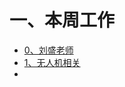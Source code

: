 # 一、本周工作
- [0、刘盛老师](https://github.com/Darren-pty/Research/blob/main/Learning%20of%20way/Semester/picture/%E5%88%98%E7%9B%9B%E8%80%81%E5%B8%88(%E8%AE%A1%E7%AE%97%E6%9C%BA%E5%AD%A6%E9%99%A2).docx)
- [1、无人机相关](https://github.com/Darren-pty/Research/blob/main/Learning%20of%20way/Semester/MiddleStation/4.md)
- 

